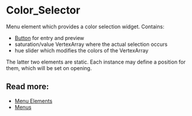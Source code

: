 # Color_Selector

Menu element which provides a color selection widget. Contains:
- [Button](button.md) for entry and preview
- saturation/value VertexArray where the actual selection occurs
- hue slider which modifies the colors of the VertexArray

The latter two elements are static. Each instance may define a position for them, which will be set on opening.

## Read more:
- [Menu Elements](elements.md)
- [Menus](../menu.md)